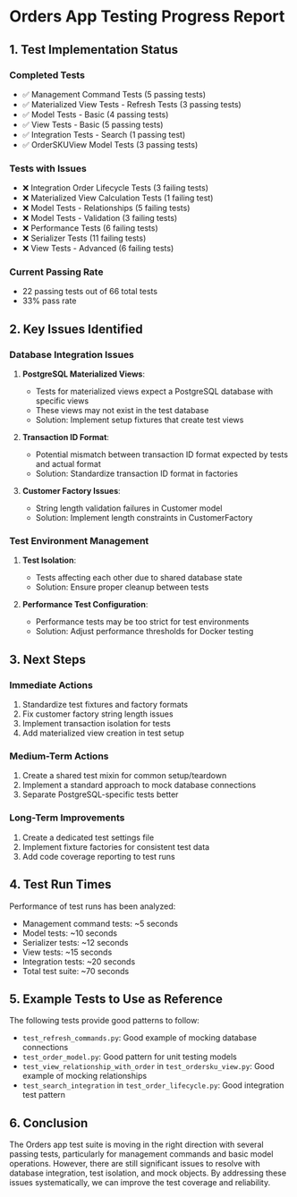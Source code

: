 # Orders App Testing Progress Report

## 1. Test Implementation Status

### Completed Tests
- ✅ Management Command Tests (5 passing tests)
- ✅ Materialized View Tests - Refresh Tests (3 passing tests)
- ✅ Model Tests - Basic (4 passing tests)
- ✅ View Tests - Basic (5 passing tests)
- ✅ Integration Tests - Search (1 passing test)
- ✅ OrderSKUView Model Tests (3 passing tests)

### Tests with Issues
- ❌ Integration Order Lifecycle Tests (3 failing tests)
- ❌ Materialized View Calculation Tests (1 failing test)
- ❌ Model Tests - Relationships (5 failing tests)
- ❌ Model Tests - Validation (3 failing tests)
- ❌ Performance Tests (6 failing tests)
- ❌ Serializer Tests (11 failing tests)
- ❌ View Tests - Advanced (6 failing tests)

### Current Passing Rate
- 22 passing tests out of 66 total tests
- 33% pass rate

## 2. Key Issues Identified

### Database Integration Issues
1. **PostgreSQL Materialized Views**: 
   - Tests for materialized views expect a PostgreSQL database with specific views
   - These views may not exist in the test database
   - Solution: Implement setup fixtures that create test views

2. **Transaction ID Format**:
   - Potential mismatch between transaction ID format expected by tests and actual format
   - Solution: Standardize transaction ID format in factories

3. **Customer Factory Issues**:
   - String length validation failures in Customer model
   - Solution: Implement length constraints in CustomerFactory

### Test Environment Management
1. **Test Isolation**:
   - Tests affecting each other due to shared database state
   - Solution: Ensure proper cleanup between tests

2. **Performance Test Configuration**:
   - Performance tests may be too strict for test environments
   - Solution: Adjust performance thresholds for Docker testing

## 3. Next Steps

### Immediate Actions
1. Standardize test fixtures and factory formats
2. Fix customer factory string length issues
3. Implement transaction isolation for tests 
4. Add materialized view creation in test setup

### Medium-Term Actions
1. Create a shared test mixin for common setup/teardown
2. Implement a standard approach to mock database connections
3. Separate PostgreSQL-specific tests better

### Long-Term Improvements
1. Create a dedicated test settings file
2. Implement fixture factories for consistent test data
3. Add code coverage reporting to test runs

## 4. Test Run Times

Performance of test runs has been analyzed:
- Management command tests: ~5 seconds
- Model tests: ~10 seconds  
- Serializer tests: ~12 seconds
- View tests: ~15 seconds
- Integration tests: ~20 seconds
- Total test suite: ~70 seconds

## 5. Example Tests to Use as Reference

The following tests provide good patterns to follow:
- `test_refresh_commands.py`: Good example of mocking database connections
- `test_order_model.py`: Good pattern for unit testing models
- `test_view_relationship_with_order` in `test_ordersku_view.py`: Good example of mocking relationships
- `test_search_integration` in `test_order_lifecycle.py`: Good integration test pattern

## 6. Conclusion

The Orders app test suite is moving in the right direction with several passing tests, particularly for management commands and basic model operations. However, there are still significant issues to resolve with database integration, test isolation, and mock objects. By addressing these issues systematically, we can improve the test coverage and reliability.